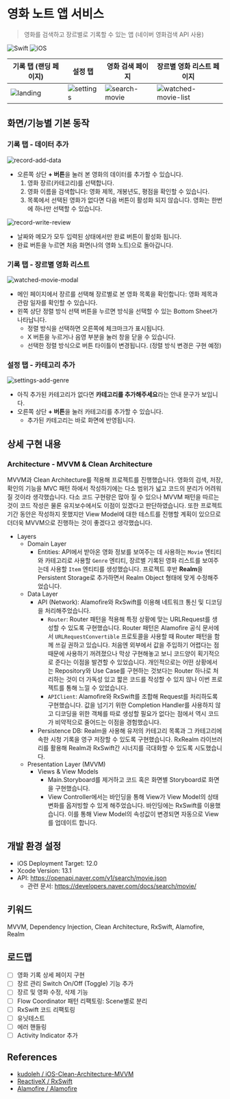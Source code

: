 # 영화 노트 앱 서비스

>  영화를 검색하고 장르별로 기록할 수 있는 앱 (네이버 영화검색 API 사용)

![Swift](https://img.shields.io/badge/Swift-5.5-orange.svg) ![iOS](https://img.shields.io/badge/Platform-iOS-lightgrey.svg)

| 기록 탭 (랜딩 페이지)                                        | 설정 탭                                       | 영화 검색 페이지                                             | 장르별 영화 리스트 페이지                                    |
| ------------------------------------------------------------ | --------------------------------------------- | ------------------------------------------------------------ | ------------------------------------------------------------ |
| ![landing](https://user-images.githubusercontent.com/56751259/140325956-64741188-5d0f-411c-ab4f-00ca2e3efcf2.png) | ![settings](/Users/song/Desktop/settings.png) | ![search-movie](https://user-images.githubusercontent.com/56751259/140327178-4ff53c45-fcde-4485-b33a-fe9679660650.png) | ![watched-movie-list](https://user-images.githubusercontent.com/56751259/140326920-7555c023-0d4c-4181-9026-64cd9a3c681e.png) |

## 화면/기능별 기본 동작

### 기록 탭 - 데이터 추가

![record-add-data](https://user-images.githubusercontent.com/56751259/140322054-b4c55d7d-aafb-4463-9a87-90fed58e17a9.gif)

* 오른쪽 상단 **+ 버튼**을 눌러 본 영화의 데이터를 추가할 수 있습니다.
  1. 영화 장르(카테고리)를 선택합니다.
  2. 영화 이름을 검색합니다: 영화 제목, 개봉년도, 평점을 확인할 수 있습니다.
  3. 목록에서 선택된 영화가 없다면 다음 버튼이 활성화 되지 않습니다. 영화는 한번에 하나만 선택할 수 있습니다.

![record-write-review](https://user-images.githubusercontent.com/56751259/140324241-fe21c730-1818-4d71-94ce-18f41d1ab665.gif)

* 날짜와 메모가 모두 입력된 상태에서만 완료 버튼이 활성화 됩니다.
* 완료 버튼을 누르면 처음 화면(나의 영화 노트)으로 돌아갑니다.

### 기록 탭 - 장르별 영화 리스트

![watched-movie-modal](https://user-images.githubusercontent.com/56751259/140327737-0616f99d-40f8-490b-8348-d7cc1151154c.gif)

* 메인 페이지에서 장르를 선택해 장르별로 본 영화 목록을 확인합니다: 영화 제목과 관람 일자를 확인할 수 있습니다.
* 왼쪽 상단 정렬 방식 선택 버튼을 누르면 방식을 선택할 수 있는 Bottom Sheet가 나타납니다.
  * 정렬 방식을 선택하면 오른쪽에 체크마크가 표시됩니다.
  * X 버튼을 누르거나 음영 부분을 눌러 창을 닫을 수 있습니다.
  * 선택한 정렬 방식으로 버튼 타이틀이 변경됩니다. (정렬 방식 변경은 구현 예정)

### 설정 탭 - 카테고리 추가

![settings-add-genre](https://user-images.githubusercontent.com/56751259/140320851-ab5413f3-b74f-44a1-bd64-332d2f8c83bf.gif)

* 아직 추가된 카테고리가 없다면 **카테고리를 추가해주세요**라는 안내 문구가 보입니다.
* 오른쪽 상단 **+ 버튼**을 눌러 카테고리를 추가할 수 있습니다.
  * 추가된 카테고리는 바로 화면에 반영됩니다.

## 상세 구현 내용

### Architecture - MVVM & Clean Architecture

MVVM과 Clean Architecture를 적용해 프로젝트를 진행했습니다. 영화의 검색, 저장, 확인의 기능을 MVC 패턴 하에서 작성하기에는 다소 범위가 넓고 코드의 분리가 어려워질 것이라 생각했습니다. 다소 코드 구현량은 많아 질 수 있으나 MVVM 패턴을 따르는 것이 코드 작성은 물론 유지보수에서도 이점이 있겠다고 판단하였습니다. 또한 프로젝트 기간 동안은 작성하지 못했지만 View Model에 대한 테스트를 진행할 계획이 있으므로 더더욱 MVVM으로 진행하는 것이 좋겠다고 생각했습니다.

* Layers
  * Domain Layer
    * Entities: API에서 받아온 영화 정보를 보여주는 데 사용하는 `Movie` 엔티티와 카테고리로 사용할 `Genre` 엔티티, 장르별 기록된 영화 리스트를 보여주는데 사용할 `Item` 엔티티를 생성했습니다. 프로젝트 후반 **Realm**을 Persistent Storage로 추가하면서 Realm Object 형태에 맞게 수정해주었습니다.
  * Data Layer
    * API (Network): Alamofire와 RxSwift를 이용해 네트워크 통신 및 디코딩을 처리해주었습니다.
      * `Router`: Router 패턴을 적용해 특정 상황에 맞는 URLRequest를 생성할 수 있도록 구현했습니다. Router 패턴은 Alamofire 공식 문서에서 `URLRequestConvertible` 프로토콜을 사용할 때 Router 패턴을 함께 쓰길 권하고 있습니다.
        처음엔 외부에서 값을 주입하기 어렵다는 점때문에 사용하기 꺼려졌으나 막상 구현해놓고 보니 코드양이 획기적으로 준다는 이점을 발견할 수 있었습니다. 개인적으로는 어떤 상황에서는 Repository와 Use Case를 구현하는 것보다는 Router 하나로 처리하는 것이 더 가독성 있고 짧은 코드를 작성할 수 있지 않나 이번 프로젝트를 통해 느낄 수 있었습니다.
      * `APIClient`: Alamofire와 RxSwift를 조합해 Request를 처리하도록 구현했습니다. 값을 넘기기 위한 Completion Handler를 사용하지 않고 디코딩을 위한 객체를 따로 생성할 필요가 없다는 점에서 역시 코드가 비약적으로 줄어드는 이점을 경험했습니다.
    * Persistence DB: Realm을 사용해 유저의 카테고리 목록과 그 카테고리에 속한 시청 기록을 영구 저장할 수 있도록 구현했습니다. RxRealm 라이브러리를 활용해 Realm과 RxSwift간 시너지를 극대화할 수 있도록 시도했습니다.
  * Presentation Layer (MVVM)
    * Views & View Models
      * Main.Storyboard를 제거하고 코드 혹은 화면별 Storyboard로 화면을 구현했습니다.
      * View Controller에서는 바인딩을 통해 View가 View Model의 상태 변화를 옵저빙할 수 있게 해주었습니다. 바인딩에는 RxSwift를 이용했습니다. 이를 통해 View Model의 속성값이 변경되면 자동으로 View를 업데이트 합니다.

## 개발 환경 설정

* iOS Deployment Target: 12.0
* Xcode Version: 13.1
* API: https://openapi.naver.com/v1/search/movie.json
  * 관련 문서: https://developers.naver.com/docs/search/movie/

## 키워드

MVVM, Dependency Injection, Clean Architecture, RxSwift, Alamofire, Realm

## 로드맵

- [ ] 영화 기록 상세 페이지 구현
- [ ] 장르 관리 Switch On/Off (Toggle) 기능 추가
- [ ] 장르 및 영화 수정, 삭제 기능
- [ ] Flow Coordinator 패턴 리팩토링: Scene별로 분리
- [ ] RxSwift 코드 리팩토링
- [ ] 유닛테스트
- [ ] 에러 핸들링
- [ ] Activity Indicator 추가

## References

* [kudoleh / iOS-Clean-Architecture-MVVM](https://github.com/kudoleh/iOS-Clean-Architecture-MVVM)
* [ReactiveX / RxSwift](https://github.com/ReactiveX/RxSwift)
* [Alamofire / Alamofire](https://github.com/Alamofire/Alamofire)
